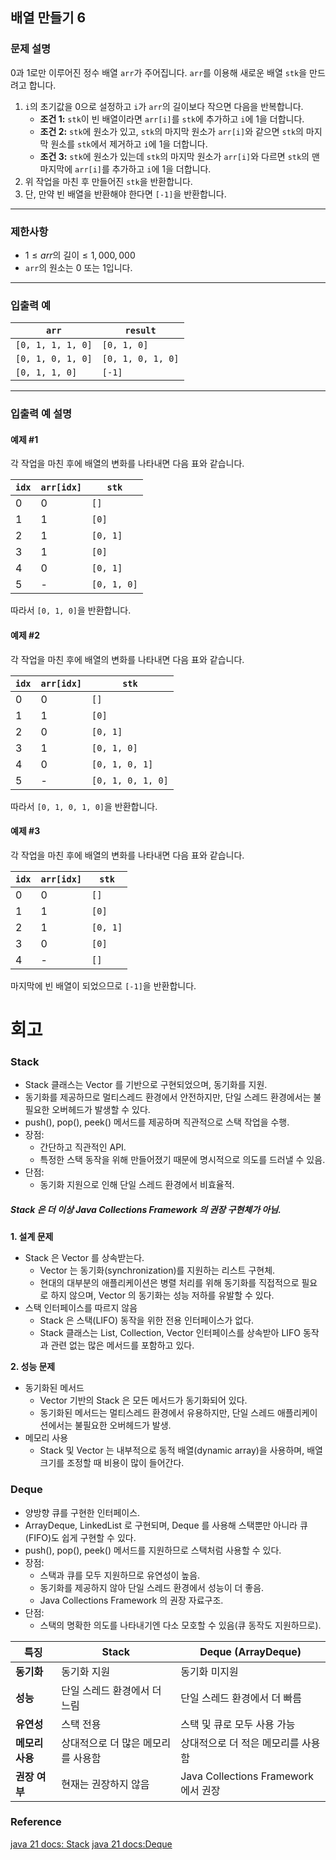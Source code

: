## 배열 만들기 6

### 문제 설명
0과 1로만 이루어진 정수 배열 `arr`가 주어집니다. `arr`를 이용해 새로운 배열 `stk`을 만드려고 합니다.

1. `i`의 초기값을 0으로 설정하고 `i`가 `arr`의 길이보다 작으면 다음을 반복합니다.
    - **조건 1:** `stk`이 빈 배열이라면 `arr[i]`를 `stk`에 추가하고 `i`에 1을 더합니다.
    - **조건 2:** `stk`에 원소가 있고, `stk`의 마지막 원소가 `arr[i]`와 같으면 `stk`의 마지막 원소를 `stk`에서 제거하고 `i`에 1을 더합니다.
    - **조건 3:** `stk`에 원소가 있는데 `stk`의 마지막 원소가 `arr[i]`와 다르면 `stk`의 맨 마지막에 `arr[i]`를 추가하고 `i`에 1을 더합니다.
2. 위 작업을 마친 후 만들어진 `stk`을 반환합니다.
3. 단, 만약 빈 배열을 반환해야 한다면 `[-1]`을 반환합니다.

---

### 제한사항
- $1 \leq arr \text{의 길이} \leq 1,000,000$
- `arr`의 원소는 0 또는 1입니다.

---

### 입출력 예

| `arr`             | `result`          |
|-------------------|-------------------|
| `[0, 1, 1, 1, 0]` | `[0, 1, 0]`       |
| `[0, 1, 0, 1, 0]` | `[0, 1, 0, 1, 0]` |
| `[0, 1, 1, 0]`    | `[-1]`            |

---

### 입출력 예 설명

#### 예제 #1
각 작업을 마친 후에 배열의 변화를 나타내면 다음 표와 같습니다.

| `idx` | `arr[idx]` | `stk`       |
|-------|------------|-------------|
| 0     | 0          | `[]`        |
| 1     | 1          | `[0]`       |
| 2     | 1          | `[0, 1]`    |
| 3     | 1          | `[0]`       |
| 4     | 0          | `[0, 1]`    |
| 5     | -          | `[0, 1, 0]` |

따라서 `[0, 1, 0]`을 반환합니다.

#### 예제 #2
각 작업을 마친 후에 배열의 변화를 나타내면 다음 표와 같습니다.

| `idx` | `arr[idx]` | `stk`             |
|-------|------------|-------------------|
| 0     | 0          | `[]`              |
| 1     | 1          | `[0]`             |
| 2     | 0          | `[0, 1]`          |
| 3     | 1          | `[0, 1, 0]`       |
| 4     | 0          | `[0, 1, 0, 1]`    |
| 5     | -          | `[0, 1, 0, 1, 0]` |

따라서 `[0, 1, 0, 1, 0]`을 반환합니다.

#### 예제 #3
각 작업을 마친 후에 배열의 변화를 나타내면 다음 표와 같습니다.

| `idx` | `arr[idx]` | `stk`       |
|-------|------------|-------------|
| 0     | 0          | `[]`        |
| 1     | 1          | `[0]`       |
| 2     | 1          | `[0, 1]`    |
| 3     | 0          | `[0]`       |
| 4     | -          | `[]`        |

마지막에 빈 배열이 되었으므로 `[-1]`을 반환합니다.
# 회고
### Stack
- Stack 클래스는 Vector 를 기반으로 구현되었으며, 동기화를 지원.
- 동기화를 제공하므로 멀티스레드 환경에서 안전하지만, 단일 스레드 환경에서는 불필요한 오버헤드가 발생할 수 있다.
- push(), pop(), peek() 메서드를 제공하며 직관적으로 스택 작업을 수행.
- 장점:
  - 간단하고 직관적인 API.
  - 특정한 스택 동작을 위해 만들어졌기 때문에 명시적으로 의도를 드러낼 수 있음.
- 단점:
  - 동기화 지원으로 인해 단일 스레드 환경에서 비효율적.
##### Stack 은 더 이상 Java Collections Framework 의 권장 구현체가 아님.
**1. 설계 문제**
- Stack 은 Vector 를 상속받는다.
  - Vector 는 동기화(synchronization)를 지원하는 리스트 구현체.
  - 현대의 대부분의 애플리케이션은 병렬 처리를 위해 동기화를 직접적으로 필요로 하지 않으며, Vector 의 동기화는 성능 저하를 유발할 수 있다.
- 스택 인터페이스를 따르지 않음
  - Stack 은 스택(LIFO) 동작을 위한 전용 인터페이스가 없다.
  - Stack 클래스는 List, Collection, Vector 인터페이스를 상속받아 LIFO 동작과 관련 없는 많은 메서드를 포함하고 있다.

**2. 성능 문제**
- 동기화된 메서드
  - Vector 기반의 Stack 은 모든 메서드가 동기화되어 있다.
  - 동기화된 메서드는 멀티스레드 환경에서 유용하지만, 단일 스레드 애플리케이션에서는 불필요한 오버헤드가 발생.
- 메모리 사용
  - Stack 및 Vector 는 내부적으로 동적 배열(dynamic array)을 사용하며, 배열 크기를 조정할 때 비용이 많이 들어간다.
### Deque
- 양방향 큐를 구현한 인터페이스.
- ArrayDeque, LinkedList 로 구현되며, Deque 를 사용해 스택뿐만 아니라 큐(FIFO)도 쉽게 구현할 수 있다.
- push(), pop(), peek() 메서드를 지원하므로 스택처럼 사용할 수 있다.
- 장점:
  - 스택과 큐를 모두 지원하므로 유연성이 높음.
  - 동기화를 제공하지 않아 단일 스레드 환경에서 성능이 더 좋음.
  - Java Collections Framework 의 권장 자료구조.
- 단점:
  - 스택의 명확한 의도를 나타내기엔 다소 모호할 수 있음(큐 동작도 지원하므로).

| **특징**     | **Stack**           | **Deque (ArrayDeque)**           |
|------------|---------------------|----------------------------------|
| **동기화**    | 동기화 지원              | 동기화 미지원                          |
| **성능**     | 단일 스레드 환경에서 더 느림    | 단일 스레드 환경에서 더 빠름                 |
| **유연성**    | 스택 전용               | 스택 및 큐로 모두 사용 가능                 |
| **메모리 사용** | 상대적으로 더 많은 메모리를 사용함 | 상대적으로 더 적은 메모리를 사용함              |
| **권장 여부**  | 현재는 권장하지 않음         | Java Collections Framework 에서 권장 |

### Reference
[java 21 docs: Stack](https://docs.oracle.com/en/java/javase/21/docs/api/java.base/java/util/Stack.html)
[java 21 docs:Deque](https://docs.oracle.com/en/java/javase/21/docs/api/java.base/java/util/Deque.html)